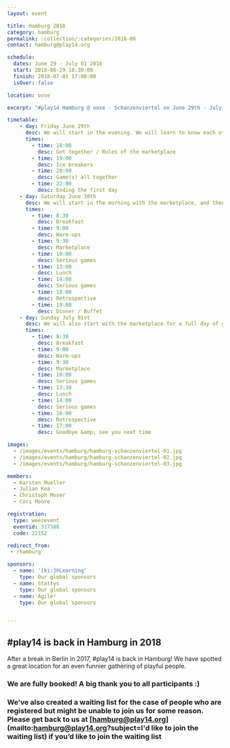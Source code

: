 ```yaml
---
layout: event

title: Hamburg 2018
category: hamburg
permalink: :collection/:categories/2018-06
contact: hamburg@play14.org

schedule:
  dates: June 29 - July 01 2018
  start: 2018-06-29 18:30:00
  finish: 2018-07-01 17:00:00
  isOver: false

location: oose

excerpt: "#play14 Hamburg @ oose - Schanzenviertel on June 29th - July 1st 2018"

timetable:
    - day: Friday June 29th
      desc: We will start in the evening. We will learn to know each other and share a nice dinner all together. All times are approximated.
      times:
        - time: 18:00
          desc: Get together / Rules of the marketplace
        - time: 19:00
          desc: Ice breakers
        - time: 20:00
          desc: Game(s) all together
        - time: 22:00
          desc: Ending the first day
    - day: Saturday June 30th
      desc: We will start in the morning with the marketplace, and then we will play games all day long. All times are approximated.
      times:
        - time: 8:30
          desc: Breakfast
        - time: 9:00
          desc: Warm-ups
        - time: 9:30
          desc: Marketplace
        - time: 10:00
          desc: Serious games
        - time: 13:00
          desc: Lunch
        - time: 14:00
          desc: Serious games
        - time: 18:00
          desc: Retrospective
        - time: 19:00
          desc: Dinner / Buffet
    - day: Sunday July 01st
      desc: We will also start with the marketplace for a full day of games. Whoever needs to catch a plane can leave earlier. All times are approximated.
      times:
        - time: 8:30
          desc: Breakfast
        - time: 9:00
          desc: Warm-ups
        - time: 9:30
          desc: Marketplace
        - time: 10:00
          desc: Serious games
        - time: 13:30
          desc: Lunch
        - time: 14:00
          desc: Serious games
        - time: 16:00
          desc: Retrospective
        - time: 17:00
          desc: Goodbye &amp; see you next time

images:
  - /images/events/hamburg/hamburg-schanzenviertel-01.jpg
  - /images/events/hamburg/hamburg-schanzenviertel-02.jpg
  - /images/events/hamburg/hamburg-schanzenviertel-03.jpg

members:
  - Karsten Mueller
  - Julian Kea
  - Christoph Moser
  - Cori Moore

registration: 
  type: weezevent
  eventid: 317388
  code: 22152

redirect_from:
 - /hamburg

sponsors:
  - name: '[ki:]®Learning'
    type: Our global sponsors
  - name: Stattys
    type: Our global sponsors
  - name: Agile²
    type: Our global sponsors


---
```


## #play14 is back in Hamburg in 2018

After a break in Berlin in 2017, #play14 is back in Hamburg!
We have spotted a great location for an even funnier gathering of playful people.

### We are fully booked! A big thank you to all participants :) 
### We’ve also created a waiting list for the case of people who are registered but might be unable to join us for some reason. Please get back to us at [hamburg@play14.org](mailto:hamburg@play14.org?subject=I'd like to join the waiting list) if you’d like to join the waiting list
